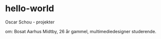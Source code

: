 # hello-world
Oscar Schou - projekter


om: Bosat Aarhus Midtby, 26 år gammel, multimediedesigner studerende.
